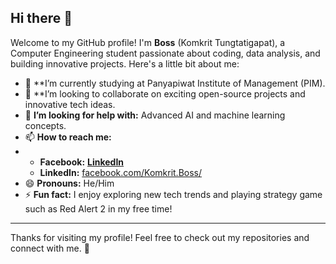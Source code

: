 ## Hi there 👋

Welcome to my GitHub profile! I'm **Boss** (Komkrit Tungtatigapat), a Computer Engineering student passionate about coding, data analysis, and building innovative projects. Here's a little bit about me:

- 🌱 **I’m currently studying at Panyapiwat Institute of Management (PIM).
- 👯 **I’m looking to collaborate on exciting open-source projects and innovative tech ideas.
- 🤔 **I’m looking for help with:** Advanced AI and machine learning concepts.
- 📫 **How to reach me:**
- - **Facebook:** [**LinkedIn**](https://www.linkedin.com/in/komkrit-tungtatiyapat)
  - **LinkedIn:** [facebook.com/Komkrit.Boss/](https://www.facebook.com/Komkrit.Boss)
- 😄 **Pronouns:** He/Him
- ⚡ **Fun fact:** I enjoy exploring new tech trends and playing strategy game such as Red Alert 2 in my free time!

---

Thanks for visiting my profile! Feel free to check out my repositories and connect with me. 🚀

